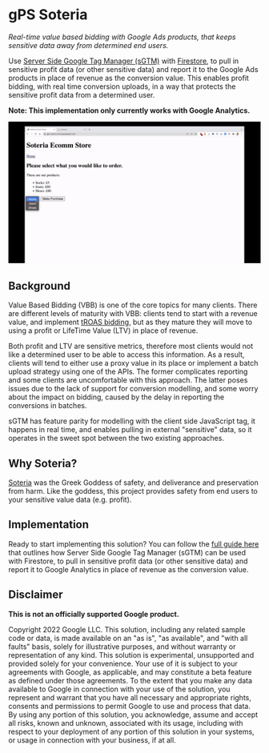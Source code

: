 # gPS Soteria

_Real-time value based bidding with Google Ads products, that keeps sensitive
data away from determined end users._

Use [Server Side Google Tag Manager (sGTM)](
https://developers.google.com/tag-platform/tag-manager/server-side) with
[Firestore](https://cloud.google.com/firestore), to pull in sensitive profit
data (or other sensitive data) and report it to the Google Ads products in place
of revenue as the conversion value. This enables profit bidding, with real time
conversion uploads, in a way that protects the sensitive profit data from a
determined user.

**Note: This implementation only currently works with Google Analytics.**

![Demo gif](./docs/img/demo.gif)

## Background
Value Based Bidding (VBB) is one of the core topics for many clients. There are
different levels of maturity with VBB: clients tend to start with a revenue
value, and implement [tROAS bidding](
https://support.google.com/google-ads/answer/6268637?hl=en-GB), but as they
mature they will move to using a profit or LifeTime Value (LTV) in place of
revenue.

Both profit and LTV are sensitive metrics, therefore most clients would not like
a determined user to be able to access this information. As a result, clients
will tend to either use a proxy value in its place or implement a batch upload
strategy using one of the APIs. The former complicates reporting and some
clients are uncomfortable with this approach. The latter poses issues due to the
lack of support for conversion modelling, and some worry about the impact on
bidding, caused by the delay in reporting the conversions in batches.

sGTM has feature parity for modelling with the client side JavaScript tag, it
happens in real time, and enables pulling in external "sensitive" data, so it
operates in the sweet spot between the two existing approaches.

## Why Soteria?

[Soteria](https://en.wikipedia.org/wiki/Soteria_(mythology)) was the Greek
Goddess of safety, and deliverance and preservation from harm. Like the goddess,
this project provides safety from end users to your sensitive value data (e.g.
profit).

## Implementation
Ready to start implementing this solution? You can follow the
[full guide here](./docs/GUIDE.md) that outlines how Server Side Google Tag
Manager (sGTM) can be used with Firestore, to pull in sensitive profit data
(or other sensitive data) and report it to Google Analytics in place of revenue
as the conversion value.

## Disclaimer
__This is not an officially supported Google product.__

Copyright 2022 Google LLC. This solution, including any related sample code or
data, is made available on an "as is", "as available", and "with all faults"
basis, solely for illustrative purposes, and without warranty or representation
of any kind. This solution is experimental, unsupported and provided solely for
your convenience. Your use of it is subject to your agreements with Google, as
applicable, and may constitute a beta feature as defined under those agreements.
To the extent that you make any data available to Google in connection with your
use of the solution, you represent and warrant that you have all necessary and
appropriate rights, consents and permissions to permit Google to use and process
that data. By using any portion of this solution, you acknowledge, assume and
accept all risks, known and unknown, associated with its usage, including with
respect to your deployment of any portion of this solution in your systems, or
usage in connection with your business, if at all.
